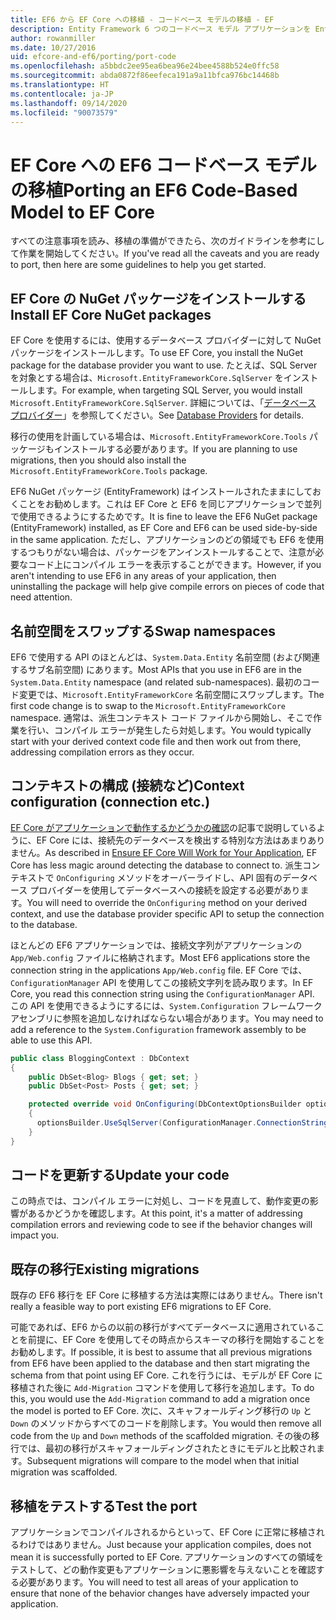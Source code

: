```yaml
---
title: EF6 から EF Core への移植 - コードベース モデルの移植 - EF
description: Entity Framework 6 つのコードベース モデル アプリケーションを Entity Framework Core に移植する方法に関する固有の情報
author: rowanmiller
ms.date: 10/27/2016
uid: efcore-and-ef6/porting/port-code
ms.openlocfilehash: a5bbdc2ee95ea6bea96e24bee4588b524e0ffc58
ms.sourcegitcommit: abda0872f86eefeca191a9a11bfca976bc14468b
ms.translationtype: HT
ms.contentlocale: ja-JP
ms.lasthandoff: 09/14/2020
ms.locfileid: "90073579"
---
```

# <a name="porting-an-ef6-code-based-model-to-ef-core"></a><span data-ttu-id="02200-103">EF Core への EF6 コードベース モデルの移植</span><span class="sxs-lookup"><span data-stu-id="02200-103">Porting an EF6 Code-Based Model to EF Core</span></span>

<span data-ttu-id="02200-104">すべての注意事項を読み、移植の準備ができたら、次のガイドラインを参考にして作業を開始してください。</span><span class="sxs-lookup"><span data-stu-id="02200-104">If you've read all the caveats and you are ready to port, then here are some guidelines to help you get started.</span></span>

## <a name="install-ef-core-nuget-packages"></a><span data-ttu-id="02200-105">EF Core の NuGet パッケージをインストールする</span><span class="sxs-lookup"><span data-stu-id="02200-105">Install EF Core NuGet packages</span></span>

<span data-ttu-id="02200-106">EF Core を使用するには、使用するデータベース プロバイダーに対して NuGet パッケージをインストールします。</span><span class="sxs-lookup"><span data-stu-id="02200-106">To use EF Core, you install the NuGet package for the database provider you want to use.</span></span> <span data-ttu-id="02200-107">たとえば、SQL Server を対象とする場合は、`Microsoft.EntityFrameworkCore.SqlServer` をインストールします。</span><span class="sxs-lookup"><span data-stu-id="02200-107">For example, when targeting SQL Server, you would install `Microsoft.EntityFrameworkCore.SqlServer`.</span></span> <span data-ttu-id="02200-108">詳細については、「[データベース プロバイダー](xref:core/providers/index)」を参照してください。</span><span class="sxs-lookup"><span data-stu-id="02200-108">See [Database Providers](xref:core/providers/index) for details.</span></span>

<span data-ttu-id="02200-109">移行の使用を計画している場合は、`Microsoft.EntityFrameworkCore.Tools` パッケージもインストールする必要があります。</span><span class="sxs-lookup"><span data-stu-id="02200-109">If you are planning to use migrations, then you should also install the `Microsoft.EntityFrameworkCore.Tools` package.</span></span>

<span data-ttu-id="02200-110">EF6 NuGet パッケージ (EntityFramework) はインストールされたままにしておくことをお勧めします。これは EF Core と EF6 を同じアプリケーションで並列で使用できるようにするためです。</span><span class="sxs-lookup"><span data-stu-id="02200-110">It is fine to leave the EF6 NuGet package (EntityFramework) installed, as EF Core and EF6 can be used side-by-side in the same application.</span></span> <span data-ttu-id="02200-111">ただし、アプリケーションのどの領域でも EF6 を使用するつもりがない場合は、パッケージをアンインストールすることで、注意が必要なコード上にコンパイル エラーを表示することができます。</span><span class="sxs-lookup"><span data-stu-id="02200-111">However, if you aren't intending to use EF6 in any areas of your application, then uninstalling the package will help give compile errors on pieces of code that need attention.</span></span>

## <a name="swap-namespaces"></a><span data-ttu-id="02200-112">名前空間をスワップする</span><span class="sxs-lookup"><span data-stu-id="02200-112">Swap namespaces</span></span>

<span data-ttu-id="02200-113">EF6 で使用する API のほとんどは、`System.Data.Entity` 名前空間 (および関連するサブ名前空間) にあります。</span><span class="sxs-lookup"><span data-stu-id="02200-113">Most APIs that you use in EF6 are in the `System.Data.Entity` namespace (and related sub-namespaces).</span></span> <span data-ttu-id="02200-114">最初のコード変更では、`Microsoft.EntityFrameworkCore` 名前空間にスワップします。</span><span class="sxs-lookup"><span data-stu-id="02200-114">The first code change is to swap to the `Microsoft.EntityFrameworkCore` namespace.</span></span> <span data-ttu-id="02200-115">通常は、派生コンテキスト コード ファイルから開始し、そこで作業を行い、コンパイル エラーが発生したら対処します。</span><span class="sxs-lookup"><span data-stu-id="02200-115">You would typically start with your derived context code file and then work out from there, addressing compilation errors as they occur.</span></span>

## <a name="context-configuration-connection-etc"></a><span data-ttu-id="02200-116">コンテキストの構成 (接続など)</span><span class="sxs-lookup"><span data-stu-id="02200-116">Context configuration (connection etc.)</span></span>

<span data-ttu-id="02200-117">[EF Core がアプリケーションで動作するかどうかの確認](xref:efcore-and-ef6/porting/index)の記事で説明しているように、EF Core には、接続先のデータベースを検出する特別な方法はあまりありません。</span><span class="sxs-lookup"><span data-stu-id="02200-117">As described in [Ensure EF Core Will Work for Your Application](xref:efcore-and-ef6/porting/index), EF Core has less magic around detecting the database to connect to.</span></span> <span data-ttu-id="02200-118">派生コンテキストで `OnConfiguring` メソッドをオーバーライドし、API 固有のデータベース プロバイダーを使用してデータベースへの接続を設定する必要があります。</span><span class="sxs-lookup"><span data-stu-id="02200-118">You will need to override the `OnConfiguring` method on your derived context, and use the database provider specific API to setup the connection to the database.</span></span>

<span data-ttu-id="02200-119">ほとんどの EF6 アプリケーションでは、接続文字列がアプリケーションの `App/Web.config` ファイルに格納されます。</span><span class="sxs-lookup"><span data-stu-id="02200-119">Most EF6 applications store the connection string in the applications `App/Web.config` file.</span></span> <span data-ttu-id="02200-120">EF Core では、`ConfigurationManager` API を使用してこの接続文字列を読み取ります。</span><span class="sxs-lookup"><span data-stu-id="02200-120">In EF Core, you read this connection string using the `ConfigurationManager` API.</span></span> <span data-ttu-id="02200-121">この API を使用できるようにするには、`System.Configuration` フレームワーク アセンブリに参照を追加しなければならない場合があります。</span><span class="sxs-lookup"><span data-stu-id="02200-121">You may need to add a reference to the `System.Configuration` framework assembly to be able to use this API.</span></span>

``` csharp
public class BloggingContext : DbContext
{
    public DbSet<Blog> Blogs { get; set; }
    public DbSet<Post> Posts { get; set; }

    protected override void OnConfiguring(DbContextOptionsBuilder optionsBuilder)
    {
      optionsBuilder.UseSqlServer(ConfigurationManager.ConnectionStrings["BloggingDatabase"].ConnectionString);
    }
}
```

## <a name="update-your-code"></a><span data-ttu-id="02200-122">コードを更新する</span><span class="sxs-lookup"><span data-stu-id="02200-122">Update your code</span></span>

<span data-ttu-id="02200-123">この時点では、コンパイル エラーに対処し、コードを見直して、動作変更の影響があるかどうかを確認します。</span><span class="sxs-lookup"><span data-stu-id="02200-123">At this point, it's a matter of addressing compilation errors and reviewing code to see if the behavior changes will impact you.</span></span>

## <a name="existing-migrations"></a><span data-ttu-id="02200-124">既存の移行</span><span class="sxs-lookup"><span data-stu-id="02200-124">Existing migrations</span></span>

<span data-ttu-id="02200-125">既存の EF6 移行を EF Core に移植する方法は実際にはありません。</span><span class="sxs-lookup"><span data-stu-id="02200-125">There isn't really a feasible way to port existing EF6 migrations to EF Core.</span></span>

<span data-ttu-id="02200-126">可能であれば、EF6 からの以前の移行がすべてデータベースに適用されていることを前提に、EF Core を使用してその時点からスキーマの移行を開始することをお勧めします。</span><span class="sxs-lookup"><span data-stu-id="02200-126">If possible, it is best to assume that all previous migrations from EF6 have been applied to the database and then start migrating the schema from that point using EF Core.</span></span> <span data-ttu-id="02200-127">これを行うには、モデルが EF Core に移植された後に `Add-Migration` コマンドを使用して移行を追加します。</span><span class="sxs-lookup"><span data-stu-id="02200-127">To do this, you would use the `Add-Migration` command to add a migration once the model is ported to EF Core.</span></span> <span data-ttu-id="02200-128">次に、スキャフォールディング移行の `Up` と `Down` のメソッドからすべてのコードを削除します。</span><span class="sxs-lookup"><span data-stu-id="02200-128">You would then remove all code from the `Up` and `Down` methods of the scaffolded migration.</span></span> <span data-ttu-id="02200-129">その後の移行では、最初の移行がスキャフォールディングされたときにモデルと比較されます。</span><span class="sxs-lookup"><span data-stu-id="02200-129">Subsequent migrations will compare to the model when that initial migration was scaffolded.</span></span>

## <a name="test-the-port"></a><span data-ttu-id="02200-130">移植をテストする</span><span class="sxs-lookup"><span data-stu-id="02200-130">Test the port</span></span>

<span data-ttu-id="02200-131">アプリケーションでコンパイルされるからといって、EF Core に正常に移植されるわけではありません。</span><span class="sxs-lookup"><span data-stu-id="02200-131">Just because your application compiles, does not mean it is successfully ported to EF Core.</span></span> <span data-ttu-id="02200-132">アプリケーションのすべての領域をテストして、どの動作変更もアプリケーションに悪影響を与えないことを確認する必要があります。</span><span class="sxs-lookup"><span data-stu-id="02200-132">You will need to test all areas of your application to ensure that none of the behavior changes have adversely impacted your application.</span></span>
